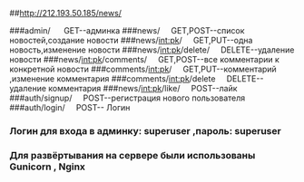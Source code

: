 ##http://212.193.50.185/news/

###admin/ &nbsp;&nbsp;&nbsp;&nbsp;&nbsp;GET--админка
###news/&nbsp;&nbsp;&nbsp;&nbsp;&nbsp;GET,POST--список новостей,создание новости
###news/<int:pk>/&nbsp;&nbsp;&nbsp;&nbsp;&nbsp;GET,PUT--одна новость,изменение новости
###news/<int:pk>/delete/&nbsp;&nbsp;&nbsp;&nbsp;&nbsp;DELETE--удаление новости
###news/<int:pk>/comments/&nbsp;&nbsp;&nbsp;&nbsp;&nbsp;GET,POST--все комментарии к конкретной новости
###comments/<int:pk>/&nbsp;&nbsp;&nbsp;&nbsp;&nbsp;GET,PUT--комментарий ,изменение комментария 
###comments/<int:pk>/delete&nbsp;&nbsp;&nbsp;&nbsp;&nbsp;DELETE--удаление комментария
###news/<int:pk>/like/&nbsp;&nbsp;&nbsp;&nbsp;&nbsp;POST--лайк
###auth/signup/&nbsp;&nbsp;&nbsp;&nbsp;&nbsp;POST--регистрация нового пользователя
###auth/login/&nbsp;&nbsp;&nbsp;&nbsp;&nbsp;POST-- Логин 

### Логин для входа в админку: superuser ,пароль: superuser

### Для развёртывания на сервере были использованы Gunicorn , Nginx 
